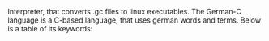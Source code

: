 Interpreter, that converts .gc files to linux executables. The German-C language is a C-based language, that uses german words and terms. Below is a table of its keywords:
